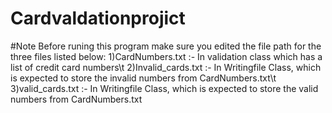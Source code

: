 # Cardvaldationprojict
#Note
Before runing this program make sure you edited the file path for the three files listed below:
1)CardNumbers.txt :- In validation class which has a list of credit card numbers\t
2)Invalid_cards.txt :- In Writingfile Class, which is expected to store the invalid numbers from CardNumbers.txt\t
3)valid_cards.txt :- In Writingfile Class, which is expected to store the valid numbers from CardNumbers.txt 
